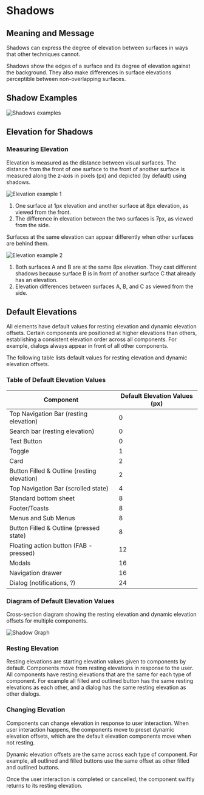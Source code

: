 <style>
  .vp-doc TABLE#elevations TR TH {
    text-align: left;
  }
</style>


# Shadows

## Meaning and Message

Shadows can express the degree of elevation between surfaces in ways that other techniques cannot.

Shadows show the edges of a surface and its degree of elevation against the background. They also make differences in surface elevations perceptible between non-overlapping surfaces.


## Shadow Examples

<p><img src="/assets/images/Shadows.png" alt="Shadows examples"/></p>

## Elevation for Shadows

### Measuring Elevation

Elevation is measured as the distance between visual surfaces. The distance from the front of one surface to the front of another surface is measured along the z-axis in pixels (px) and depicted (by default) using shadows.

<p><img src="/assets/images/Elevation1.png" alt="Elevation example 1" class="image-white-bg image-border" /></p>
<ol>
  <li>One surface at 1px elevation and another surface at 8px elevation, as viewed from the front.</li>
  <li>The difference in elevation between the two surfaces is 7px, as viewed from the side.</li>
</ol>

Surfaces at the same elevation can appear differently when other surfaces are behind them.

<p><img src="/assets/images/elevation2.png" alt="Elevation example 2" class="image-white-bg image-border" /></p>
<ol>
  <li>Both surfaces A and B are at the same 8px elevation. They cast different shadows because surface B is in front of another surface C that already has an elevation.</li>
  <li>Elevation differences between surfaces A, B, and C as viewed from the side.</li>
</ol>

## Default Elevations

All elements have default values for resting elevation and dynamic elevation offsets.  Certain components are positioned at higher elevations than others, establishing a consistent elevation order across all components.  For example, dialogs always appear in front of all other components.

The following table lists default values for resting elevation and dynamic elevation offsets.

### Table of Default Elevation Values

<table id="elevations">
  <thead>
    <tr>
      <th>Component</th>
      <th>Default Elevation Values (px)</th>
    </tr>
  </thead>
  <tbody>
    <tr>
      <td>Top Navigation Bar (resting elevation)</td>
      <td>0</td>
    </tr>
    <tr>
      <td>Search bar (resting elevation)</td>
      <td>0</td>
    </tr>
    <tr>
      <td>Text Button</td>
      <td>0</td>
    </tr>
    <tr>
      <td>Toggle</td>
      <td>1</td>
    </tr>
    <tr>
      <td>Card</td>
      <td>2</td>
    </tr>
    <tr>
      <td>Button Filled & Outline (resting elevation)</td>
      <td>2</td>
    </tr>
    <tr>
      <td>Top Navigation Bar (scrolled state)</td>
      <td>4</td>
    </tr>
    <tr>
      <td>Standard bottom sheet</td>
      <td>8</td>
    </tr>
    <tr>
      <td>Footer/Toasts</td>
      <td>8</td>
    </tr>
    <tr>
      <td>Menus and Sub Menus</td>
      <td>8</td>
    </tr>
    <tr>
      <td>Button Filled & Outline (pressed state)</td>
      <td>8</td>
    </tr>
    <tr>
      <td>Floating action button (FAB - pressed)</td>
      <td>12</td>
    </tr>
    <tr>
      <td>Modals</td>
      <td>16</td>
    </tr>
    <tr>
      <td>Navigation drawer</td>
      <td>16</td>
    </tr>
    <tr>
      <td>Dialog (notifications, ?)</td>
      <td>24</td>
    </tr>
  </tbody>
</table>

### Diagram of Default Elevation Values

Cross-section diagram showing the resting elevation and dynamic elevation offsets for multiple components.

<p><img src="/assets/images/shadow-graph.png" alt="Shadow Graph" class="image-white-bg image-border" /></p>

### Resting Elevation

Resting elevations are starting elevation values given to components by default.  Components move from resting elevations in response to the user.  All components have resting elevations that are the same for each type of component.  For example all filled and outlined button has the same resting elevations as each other, and a dialog has the same resting elevation as other dialogs.

### Changing Elevation

Components can change elevation in response to user interaction.  When user interaction happens, the components move to preset dynamic elevation offsets, which are the default elevation components move when not resting.

Dynamic elevation offsets are the same across each type of component.  For example, all outlined and filled buttons use the same offset as other filled and outlined buttons.

Once the user interaction is completed or cancelled, the component swiftly returns to its resting elevation.

